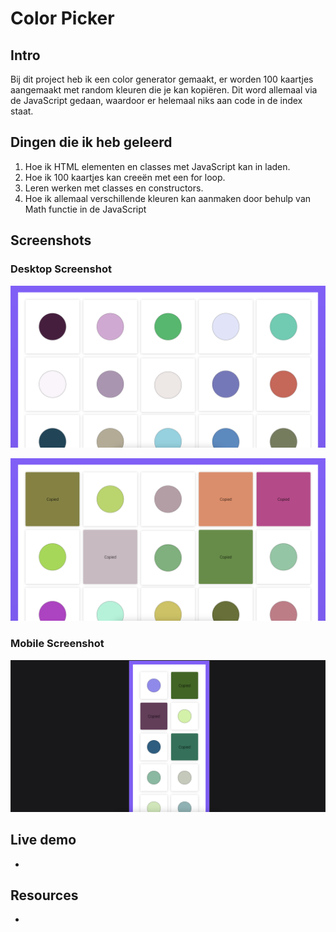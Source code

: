 # Color Picker

## Intro
Bij dit project heb ik een color generator gemaakt, er worden 100 kaartjes aangemaakt met random kleuren die je kan kopiëren. Dit word allemaal via de JavaScript gedaan, waardoor er helemaal niks aan code in de index staat.

## Dingen die ik heb geleerd
1. Hoe ik HTML elementen en classes met JavaScript kan in laden.
2. Hoe ik 100 kaartjes kan creeën met een for loop.
3. Leren werken met classes en constructors.
4. Hoe ik allemaal verschillende kleuren kan aanmaken door behulp van Math functie in de JavaScript

## Screenshots

### Desktop Screenshot
![Het gerealiseerde eindproduct op desktop.](https://github.com/roan-eb/Color-Picker/blob/main/img/Screenshot%202023-06-02%20at%209.08.13%20PM.png)

![Het gerealiseerde eindproduct op desktop.](https://github.com/roan-eb/Color-Picker/blob/main/img/Screenshot%202023-06-02%20at%209.08.39%20PM.png)


### Mobile Screenshot
![Het gerealiseerde eindproduct op mobile.](https://github.com/roan-eb/Color-Picker/blob/main/img/Screenshot%202023-06-02%20at%209.09.14%20PM.png)

## Live demo
-

## Resources
-